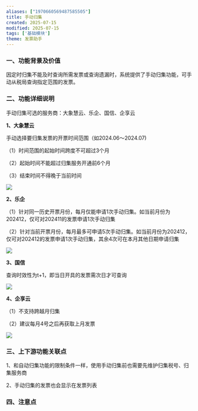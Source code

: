 ```yaml
---
aliases: ["1970660569487585505"]
title: 手动归集
created: 2025-07-15
modified: 2025-07-15
tags: ['基础模块']
theme: 发票助手
---
```


### 一、功能背景及价值

因定时归集不能及时查询所需发票或查询遗漏时，系统提供了手动归集功能，可手动从税局查询指定范围的发票。

### 二、功能详细说明

手动归集可选的服务商：大象慧云、乐企、国信、企享云

**1、大象慧云**

手动选择要归集发票的开票时间范围（如2024.06～2024.07)

（1）时间范围的起始时间跨度不可超过3个月

（2）起始时间不能超过归集服务开通前6个月

（3）结束时间不得晚于当前时间

**![](https://myhelpdoc.oss-cn-heyuan.aliyuncs.com/mdimages/3a7860301937458de76156f183e2b4b3.jpg)**

**2、乐企**

（1）针对同一历史开票月份，每月仅能申请1次手动归集。如当前月份为202412，仅可对202411的发票申请1次手动归集

（2）针对当前开票月份，每月最多可申请5次手动归集。如当前月份为202412，仅可对202412的发票申请1次手动归集，其余4次可在本月其他日期申请归集

**![](https://myhelpdoc.oss-cn-heyuan.aliyuncs.com/mdimages/cfbef781c8bd018bb43dca3f5d778691.jpg)**

**3、国信**

查询时效性为t+1，即当日开具的发票需次日才可查询

![](https://myhelpdoc.oss-cn-heyuan.aliyuncs.com/mdimages/1f2331d5dd013c0f463ce2164f2367be.jpg)

**4、企享云**

（1）不支持跨越月归集

（2）建议每月4号之后再获取上月发票

**![](https://myhelpdoc.oss-cn-heyuan.aliyuncs.com/mdimages/425217eb5297bedd71928e9de76c4ade.jpg)**

### 三、上下游功能关联点

1、和自动归集功能的限制条件一样，使用手动归集前也需要先维护归集税号、归集服务商

2、手动归集的发票也会显示在发票列表

### 四、注意点

